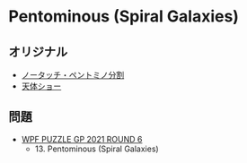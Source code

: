 # Pentominous (Spiral Galaxies)

## オリジナル
- [ノータッチ・ペントミノ分割](pentominous.md)
- [天体ショー](spiralgalaxies.md)

## 問題
- [WPF PUZZLE GP 2021 ROUND 6](../questions/wpfpgp2021_6.md)
	- 13\. Pentominous (Spiral Galaxies)
